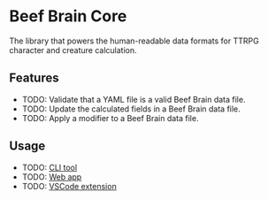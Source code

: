 # Beef Brain Core

The library that powers the human-readable data formats for TTRPG character and creature calculation.

## Features

- TODO: Validate that a YAML file is a valid Beef Brain data file.
- TODO: Update the calculated fields in a Beef Brain data file.
- TODO: Apply a modifier to a Beef Brain data file.

## Usage

- TODO: [CLI tool](../bnb-cli/README.md)
- TODO: [Web app](../bnb-web/README.md)
- TODO: [VSCode extension](../bnb-vscode/README.md)
